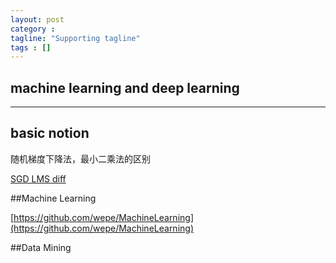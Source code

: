 ```yaml
---
layout: post
category :
tagline: "Supporting tagline"
tags : []
---
```

machine learning and deep learning
---
<!--more-->
---

## basic notion

随机梯度下降法，最小二乘法的区别

[SGD LMS diff](http://blog.ethanrosenthal.com/2016/01/09/explicit-matrix-factorization-sgd-als/)

##Machine Learning

[https://github.com/wepe/MachineLearning](https://github.com/wepe/MachineLearning)



##Data Mining


